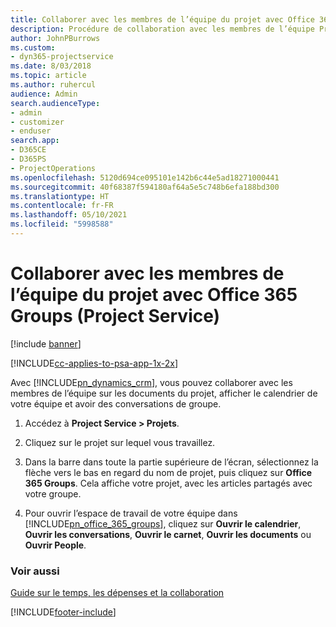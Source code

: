 ```yaml
---
title: Collaborer avec les membres de l’équipe du projet avec Office 365 Groups
description: Procédure de collaboration avec les membres de l’équipe Project Service via Office 365 Groups
author: JohnPBurrows
ms.custom:
- dyn365-projectservice
ms.date: 8/03/2018
ms.topic: article
ms.author: ruhercul
audience: Admin
search.audienceType:
- admin
- customizer
- enduser
search.app:
- D365CE
- D365PS
- ProjectOperations
ms.openlocfilehash: 5120d694ce095101e142b6c44e5ad18271000441
ms.sourcegitcommit: 40f68387f594180af64a5e5c748b6efa188bd300
ms.translationtype: HT
ms.contentlocale: fr-FR
ms.lasthandoff: 05/10/2021
ms.locfileid: "5998588"
---
```

# <a name="collaborate-with-your-project-team-members-with-office-365-groups-project-service"></a>Collaborer avec les membres de l’équipe du projet avec Office 365 Groups (Project Service)

[!include [banner](../includes/psa-now-project-operations.md)]

[!INCLUDE[cc-applies-to-psa-app-1x-2x](../includes/cc-applies-to-psa-app-1x-2x.md)]

Avec [!INCLUDE[pn_dynamics_crm](../includes/pn-dynamics-crm.md)], vous pouvez collaborer avec les membres de l’équipe sur les documents du projet, afficher le calendrier de votre équipe et avoir des conversations de groupe.  
  
1. Accédez à **Project Service > Projets**.  
  
2. Cliquez sur le projet sur lequel vous travaillez.  
  
3. Dans la barre dans toute la partie supérieure de l’écran, sélectionnez la flèche vers le bas en regard du nom de projet, puis cliquez sur **Office 365 Groups**. Cela affiche votre projet, avec les articles partagés avec votre groupe.  
  
4. Pour ouvrir l’espace de travail de votre équipe dans [!INCLUDE[pn_office_365_groups](../includes/pn-office-365-groups.md)], cliquez sur **Ouvrir le calendrier**, **Ouvrir les conversations**, **Ouvrir le carnet**, **Ouvrir les documents** ou **Ouvrir People**.  
  
### <a name="see-also"></a>Voir aussi  
 [Guide sur le temps, les dépenses et la collaboration](../psa/time-expense-collaboration-guide.md)


[!INCLUDE[footer-include](../includes/footer-banner.md)]